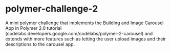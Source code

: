 # polymer-challenge-2
A mini polymer challenge that implements the Building and Image Carousel App in Polymer 2.0 tutorial (codelabs.developers.google.com/codelabs/polymer-2-carousel) and extends with more features such as letting the user upload images and their descriptions to the carousel app.
